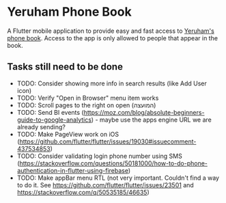 # Yeruham Phone Book

A Flutter mobile application to provide easy and fast access to [Yeruham's phone book](https://yeruham-phone-book.vercel.app). Access to the app is only allowed to people that appear in the book.

## Tasks still need to be done
- TODO: Consider showing more info in search results (like Add User icon)
- TODO: Verify "Open in Browser" menu item works
- TODO: Scroll pages to the right on open (המועצה)
- TODO: Send BI events (https://moz.com/blog/absolute-beginners-guide-to-google-analytics) - maybe use the apps engine URL we are already sending?
- TODO: Make PageView work on iOS (https://github.com/flutter/flutter/issues/19030#issuecomment-437534853)
- TODO: Consider validating login phone number using SMS (https://stackoverflow.com/questions/50181000/how-to-do-phone-authentication-in-flutter-using-firebase)
- TODO: Make appBar menu RTL (not very important. Couldn't find a way to do it. See https://github.com/flutter/flutter/issues/23501 and https://stackoverflow.com/q/50535185/46635)
